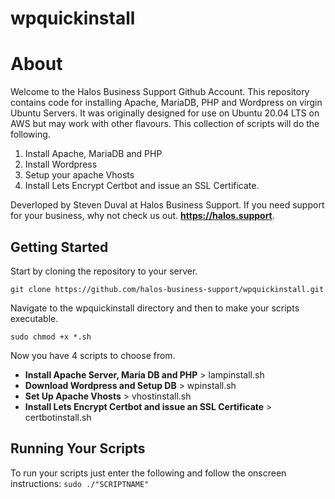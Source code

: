 # wpquickinstall

<h1>About</h1>

Welcome to the Halos Business Support Github Account. This repository contains code for
installing Apache, MariaDB, PHP and Wordpress on virgin Ubuntu Servers. It was originally designed for 
use on Ubuntu 20.04 LTS on AWS but may work with other flavours. This collection of scripts will do the following. 

1. Install Apache, MariaDB and PHP
2. Install Wordpress
3. Setup your apache Vhosts
4. Install Lets Encrypt Certbot and issue an SSL Certificate.

Deverloped by Steven Duval at Halos Business Support. If you need support for your business, why not check us out. 
**https://halos.support**. 

<h2>Getting Started</h2>

Start by cloning the repository to your server.

`git clone https://github.com/halos-business-support/wpquickinstall.git`

Navigate to the wpquickinstall directory and then to make your scripts executable. 

`sudo chmod +x *.sh`

Now you have 4 scripts to choose from. 

- **Install Apache Server, Maria DB and PHP** > lampinstall.sh
- **Download Wordpress and Setup DB** > wpinstall.sh
- **Set Up Apache Vhosts** > vhostinstall.sh
- **Install Lets Encrypt Certbot and issue an SSL Certificate** > certbotinstall.sh

<h2>Running Your Scripts</h2>

To run your scripts just enter the following and follow the onscreen instructions: 
`sudo ./"SCRIPTNAME"`

